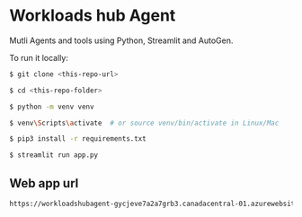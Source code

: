 # Workloads hub Agent

Mutli Agents and tools using Python, Streamlit and AutoGen.

To run it locally:

```bash
$ git clone <this-repo-url>

$ cd <this-repo-folder>

$ python -m venv venv

$ venv\Scripts\activate  # or source venv/bin/activate in Linux/Mac

$ pip3 install -r requirements.txt

$ streamlit run app.py
```

## Web app url
```bash
https://workloadshubagent-gycjeve7a2a7grb3.canadacentral-01.azurewebsites.net/
```